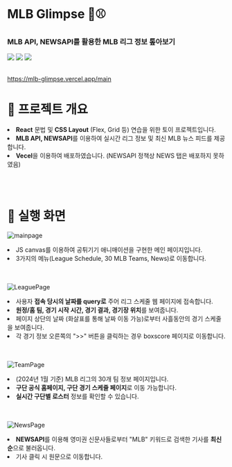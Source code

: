 # MLB Glimpse 👀⚾
### MLB API, NEWSAPI를 활용한 MLB 리그 정보 톺아보기

<img src="https://img.shields.io/badge/React-61DAFB?style=for-the-badge&logo=React&logoColor=white"> <img src="https://img.shields.io/badge/styledcomponents-DB7093?style=for-the-badge&logo=styledcomponents&logoColor=white"> <img src="https://img.shields.io/badge/CSS3-1572B6?style=for-the-badge&logo=CSS3&logoColor=white"> 
<br><br>

https://mlb-glimpse.vercel.app/main

# 🚀 프로젝트 개요
<li><b>React</b> 문법 및 <b>CSS Layout</b> (Flex, Grid 등) 연습을 위한 토이 프로젝트입니다.</li>
<li><b>MLB API, NEWSAPI</b>를 이용하여 실시간 리그 정보 및 최신 MLB 뉴스 피드를 제공합니다.</li>
<li><b>Vecel</b>을 이용하여 배포하였습니다. (NEWSAPI 정책상 NEWS 탭은 배포하지 못하였음)</li>

<br><br>
# 🧠 실행 화면
![mainpage](https://github.com/0x106053b/MLB-glimpse/assets/151544588/36a24e8f-477d-4880-b1d9-6e6c18bc91fb)
<li>JS canvas를 이용하여 공튀기기 애니매이션을 구현한 메인 페이지입니다.</li>
<li>3가지의 메뉴(League Schedule, 30 MLB Teams, News)로 이동합니다.</li>

<br><br>
![LeaguePage](https://github.com/0x106053b/MLB-glimpse/assets/151544588/84485a57-632f-4772-98c9-833ae4956c1d)
<li>사용자 <b>접속 당시의 날짜를 query로</b> 주어 리그 스케줄 웹 페이지에 접속합니다.</li>
<li><b>원정/홈 팀, 경기 시작 시간, 경기 결과, 경기장 위치</b>를 보여줍니다.</li>
<li>페이지 상단의 날짜 (화살표를 통해 날짜 이동 가능)로부터 사흘동안의 경기 스케줄을 보여줍니다.</li>
<li>각 경기 정보 오른쪽의 ">>" 버튼을 클릭하는 경우 boxscore 페이지로 이동합니다.</li>

<br><br>
![TeamPage](https://github.com/0x106053b/MLB-glimpse/assets/151544588/6b4ae057-c615-47b2-8652-ab79826d1ff2)
<li>(2024년 1월 기준) MLB 리그의 30개 팀 정보 페이지입니다.</li>
<li><b>구단 공식 홈페이지, 구단 경기 스케줄 페이지</b>로 이동 가능합니다.</li>
<li><b>실시간 구단별 로스터</b> 정보를 확인할 수 있습니다.</li>

<br><br>
![NewsPage](https://github.com/0x106053b/MLB-glimpse/assets/151544588/89a31bea-8a12-40ff-bab5-aa1c948efd3a)
<li><b>NEWSAPI</b>를 이용해 영미권 신문사들로부터 "MLB" 키워드로 검색한 기사를 <b>최신순</b>으로 불러옵니다.</li>
<li>기사 클릭 시 원문으로 이동합니다.</li>
